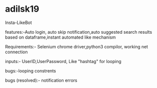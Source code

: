 # adilsk19
Insta-LikeBot

features:-Auto login, auto skip notification,auto suggested search results based on dataframe,instant automated like mechanism

Requirements:- Selenium chrome driver,python3 compilor, working net connection

inputs:- UserID,UserPassword, Like "hashtag" for looping 

bugs:-looping constrents

bugs (resolved):- notification errors
